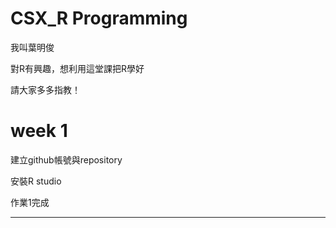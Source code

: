 # CSX_R Programming

我叫葉明俊

對R有興趣，想利用這堂課把R學好

請大家多多指教！


# week 1

建立github帳號與repository

安裝R studio

作業1完成

------
